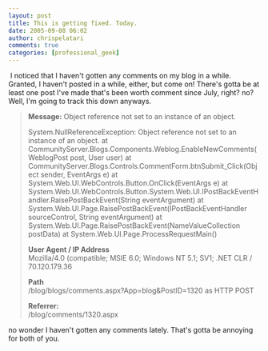 ```yaml
---
layout: post
title: This is getting fixed. Today.
date: 2005-09-08 06:02
author: chrispelatari
comments: true
categories: [professional_geek]
---
```


<p><!--StartFragment --> I noticed that I haven't gotten any comments on my 
blog in a while. Granted, I haven't posted in a while, either, but come on! 
There's gotta be at least one post I've made that's been worth comment since 
July, right? no? Well, I'm going to track this down anyways.</p>
<blockquote style="margin-right:0;">
  <p><b>Message:</b> Object reference not set to an instance of an object. </p>
  <p>System.NullReferenceException: Object reference not set to an instance of 
  an object. at 
  CommunityServer.Blogs.Components.Weblog.EnableNewComments(WeblogPost post, 
  User user) at 
  CommunityServer.Blogs.Controls.CommentForm.btnSubmit_Click(Object sender, 
  EventArgs e) at System.Web.UI.WebControls.Button.OnClick(EventArgs e) at 
  System.Web.UI.WebControls.Button.System.Web.UI.IPostBackEventHandler.RaisePostBackEvent(String 
  eventArgument) at System.Web.UI.Page.RaisePostBackEvent(IPostBackEventHandler 
  sourceControl, String eventArgument) at 
  System.Web.UI.Page.RaisePostBackEvent(NameValueCollection postData) at 
  System.Web.UI.Page.ProcessRequestMain() </p>
  <p><b>User Agent / IP Address</b><br />Mozilla/4.0 (compatible; MSIE 6.0; 
  Windows NT 5.1; SV1; .NET CLR / 70.120.179.36 </p>
  <p><b>Path</b><br />/blog/blogs/comments.aspx?App=blog&amp;PostID=1320 as HTTP 
  POST </p>
  <p><b>Referrer:</b><br />/blog/comments/1320.aspx </p></blockquote>
<p>no wonder I haven't gotten any comments lately. That's gotta be annoying for 
both of you.</p>

